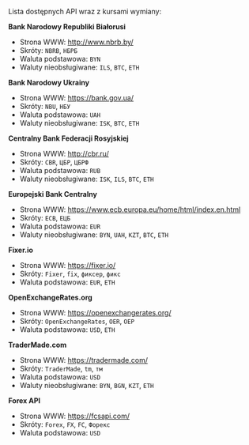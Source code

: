 Lista dostępnych API wraz z kursami wymiany:

__Bank Narodowy Republiki Białorusi__
- Strona WWW: http://www.nbrb.by/
- Skróty: `NBRB`, `НБРБ`
- Waluta podstawowa: `BYN`
- Waluty nieobsługiwane: `ILS`, `BTC`, `ETH`

__Bank Narodowy Ukrainy__
- Strona WWW: https://bank.gov.ua/
- Skróty: `NBU`, `НБУ`
- Waluta podstawowa: `UAH`
- Waluty nieobsługiwane: `ISK`, `BTC`, `ETH`

__Centralny Bank Federacji Rosyjskiej__
- Strona WWW: http://cbr.ru/
- Skróty: `CBR`, `ЦБР`, `ЦБРФ`
- Waluta podstawowa: `RUB`
- Waluty nieobsługiwane: `ISK`, `ILS`, `BTC`, `ETH`

__Europejski Bank Centralny__
- Strona WWW: https://www.ecb.europa.eu/home/html/index.en.html
- Skróty: `ECB`, `ЕЦБ`
- Waluta podstawowa: `EUR`
- Waluty nieobsługiwane: `BYN`, `UAH`, `KZT`, `BTC`, `ETH`

__Fixer.io__
- Strona WWW: https://fixer.io/
- Skróty: `Fixer`, `fix`, `фиксер`, `фикс`
- Waluta podstawowa: `EUR`, `ETH`

__OpenExchangeRates.org__
- Strona WWW: https://openexchangerates.org/
- Skróty: `OpenExchangeRates`, `OER`, `ОЕР`
- Waluta podstawowa: `USD`, `ETH`

__TraderMade.com__
- Strona WWW: https://tradermade.com/
- Skróty: `TraderMade`, `tm`, `тм`
- Waluta podstawowa: `USD`
- Waluty nieobsługiwane: `BYN`, `BGN`, `KZT`, `ETH`

__Forex API__
- Strona WWW: https://fcsapi.com/
- Skróty: `Forex`, `FX`, `FC`, `Форекс`
- Waluta podstawowa: `USD`